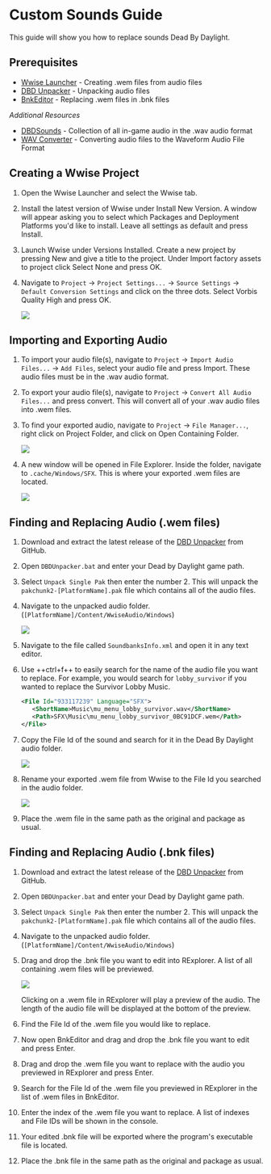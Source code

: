 # Custom Sounds Guide

This guide will show you how to replace sounds Dead By Daylight.

## Prerequisites

- [Wwise Launcher](https://www.audiokinetic.com/download/) - Creating .wem files from audio files
- [DBD Unpacker](https://github.com/BrandonItaly/DBDUnpacker/releases/latest) - Unpacking audio files
- [BnkEditor](https://cdn.discordapp.com/attachments/844107725092290600/846589986857811968/BnkEditor.exe) - Replacing .wem files in .bnk files

*Additional Resources*

- [DBDSounds](https://github.com/Masusder/DBDSounds) - Collection of all in-game audio in the .wav audio format
- [WAV Converter](https://audio.online-convert.com/convert-to-wav) - Converting audio files to the Waveform Audio File Format

## Creating a Wwise Project

1. Open the Wwise Launcher and select the Wwise tab.
1. Install the latest version of Wwise under Install New Version. A window will appear asking you to select which Packages and Deployment Platforms you'd like to install. Leave all settings as default and press Install. 
1. Launch Wwise under Versions Installed. Create a new project by pressing New and give a title to the project. Under Import factory assets to project click Select None and press OK. 
1. Navigate to `Project` → `Project Settings...` → `Source Settings` → `Default Conversion Settings` and click on the three dots. Select Vorbis Quality High and press OK.

    ![](https://images-ext-1.discordapp.net/external/IYAFs5jubGFxID_ZaX3J7huHWfsMFzifTO1HM6YjTCY/https/media.discordapp.net/attachments/834873477500371004/844330346953965568/unknown.png)

## Importing and Exporting Audio

1. To import your audio file(s), navigate to `Project` → `Import Audio Files...` → `Add Files`, select your audio file and press Import. These audio files must be in the .wav audio format.
1. To export your audio file(s), navigate to `Project` → `Convert All Audio Files...` and press convert. This will convert all of your .wav audio files into .wem files.
1. To find your exported audio, navigate to `Project` → `File Manager...`, right click on Project Folder, and click on Open Containing Folder.

    ![](https://images-ext-2.discordapp.net/external/-hYFfeByABK4sk6JZIRK2hNi1qG5Nzb5BI1L-hcFEyI/https/media.discordapp.net/attachments/834873477500371004/844330383549923328/unknown.png)

1. A new window will be opened in File Explorer. Inside the folder, navigate to `.cache/Windows/SFX`. This is where your exported .wem files are located.

    ![](https://media.discordapp.net/attachments/917649484450775061/920230526374273054/unknown.png)

## Finding and Replacing Audio (.wem files)

1. Download and extract the latest release of the [DBD Unpacker](https://github.com/BrandonItaly/DBDUnpacker/releases/latest) from GitHub.
1. Open `DBDUnpacker.bat` and enter your Dead by Daylight game path.
1. Select `Unpack Single Pak` then enter the number 2. This will unpack the `pakchunk2-[PlatformName].pak` file which contains all of the audio files.
1. Navigate to the unpacked audio folder. (`[PlatformName]/Content/WwiseAudio/Windows`)

    ![](https://media.discordapp.net/attachments/917649484450775061/920231475155193856/unknown.png)

1. Navigate to the file called `SoundbanksInfo.xml` and open it in any text editor.
1. Use ++ctrl+f++ to easily search for the name of the audio file you want to replace. For example, you would search for `lobby_survivor` if you wanted to replace the Survivor Lobby Music.
    ```xml title="SoundbanksInfo.xml"
    <File Id="933117239" Language="SFX">
       <ShortName>Music\mu_menu_lobby_survivor.wav</ShortName>
       <Path>SFX\Music\mu_menu_lobby_survivor_0BC91DCF.wem</Path>
    </File>
    ```
1. Copy the File Id of the sound and search for it in the Dead By Daylight audio folder.

    ![](https://media.discordapp.net/attachments/917649484450775061/920231741136969768/unknown.png)

1. Rename your exported .wem file from Wwise to the File Id you searched in the audio folder.

    ![](https://media.discordapp.net/attachments/917649484450775061/920232046754951168/unknown.png)

1. Place the .wem file in the same path as the original and package as usual.

## Finding and Replacing Audio (.bnk files)

1. Download and extract the latest release of the [DBD Unpacker](https://github.com/BrandonItaly/DBDUnpacker/releases/latest) from GitHub.
1. Open `DBDUnpacker.bat` and enter your Dead by Daylight game path.
1. Select `Unpack Single Pak` then enter the number 2. This will unpack the `pakchunk2-[PlatformName].pak` file which contains all of the audio files.
1. Navigate to the unpacked audio folder. (`[PlatformName]/Content/WwiseAudio/Windows`)
1. Drag and drop the .bnk file you want to edit into RExplorer. A list of all containing .wem files will be previewed.

    ![](https://media.discordapp.net/attachments/834873477500371004/844330623333957632/unknown.png)
    
    Clicking on a .wem file in RExplorer will play a preview of the audio. The length of the audio file will be displayed at the bottom of the preview.

1. Find the File Id of the .wem file you would like to replace.
1. Now open BnkEditor and drag and drop the .bnk file you want to edit and press Enter.
1. Drag and drop the .wem file you want to replace with the audio you previewed in RExplorer and press Enter.
1. Search for the File Id of the .wem file you previewed in RExplorer in the list of .wem files in BnkEditor.
1. Enter the index of the .wem file you want to replace. A list of indexes and File IDs will be shown in the console.
1. Your edited .bnk file will be exported where the program's executable file is located.
1. Place the .bnk file in the same path as the original and package as usual.